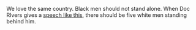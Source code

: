 We love the same country. Black men should not stand alone. When Doc RIvers gives a <a href="https://www.youtube.com/watch?v=RpYMVPIdHt0">speech like this</a>, there should be five white men standing behind him.
